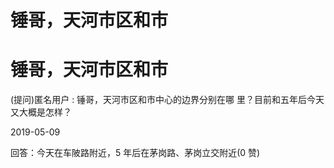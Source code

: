 # 锤哥，天河市区和市

# 锤哥，天河市区和市

(提问)匿名用户 : 锤哥，天河市区和市中心的边界分别在哪 里？目前和五年后今天又大概是怎样？

2019-05-09

回答：今天在车陂路附近，5 年后在茅岗路、茅岗立交附近(0 赞)
